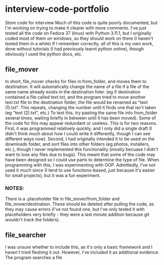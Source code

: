 # interview-code-portfolio
Store code for interview
Much of this code is quite poorly documented, but I'm working on trying to make it clearer with more comments. 
I've just tested all the code on Fedora 37 (linux) with Python 3.11.1, but I originally coded most of them on windows, so they should work on there (I haven't tested them in a while)
If I remember correctly, all of this is my own work, done without tutorials (I had previously learnt python online), though obviously I used the python docs, etc.

## file_mover
In short, file_mover checks for files in from_folder, and moves them to destination. 
It will automatically change the name of a file if a file of the same name already exists in the destination foler. (eg if destination contained a file called text.txt, and the program tried to move another text.txt file to the destination folder, the file would be renamed as "text (1).txt". This repeats, changing the number until it finds one that isn't taken (eg "text (2).txt", etc.) To test this, try pasting the same file into from_folder several times, waiting briefly in between until it has been moved).
Some of the code for this may appear redundant or useless. This is for two reasons. First, it was programmed relatively quickly, and I only did a single draft (I didn't think much about how I could write it differently, though I can see different ways now). Second, I had originally intended it to be used on the downloads folder, and sort files into other folders (eg photos, installers, etc.), though I never implemented this functionality (mostly becuase I didn't want to lose any files due to bugs). This meant that some of the code may have been designed so I could use parts to determine the type of file. 
When programming with this, I was experimenting with OOP. Admittedly, I've not used it much since (I tend to use functions-based, just because it's easier for small projects), but it was a fun experiment. 

### NOTES:
There is a .placeholder file in file_mover/from_folder and file_mover/destination. These should be deleted after pulling the code, as they may cause errors (I've not found one, but I've only tested it with placeholders very briefly - they were a last minute addition because git wouldn't track the folders).

## file_searcher
I was unsure whether to include this, as it's only a basic framework and I haven't tried fleshing it out. However, I've included it as additional evidence.
The program searches a file
